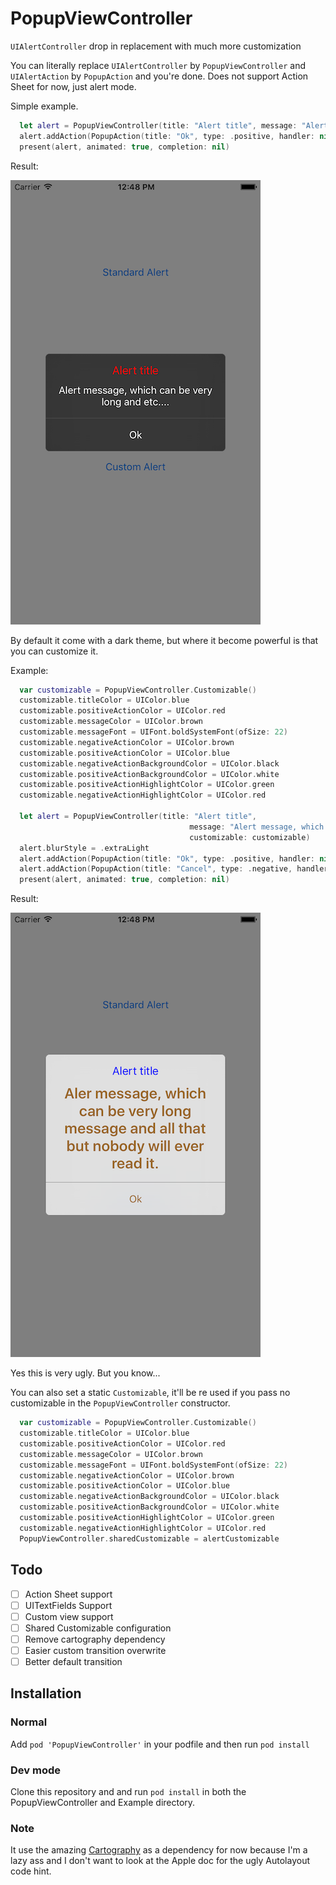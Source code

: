 # PopupViewController

`UIAlertController` drop in replacement with much more customization

You can literally replace `UIAlertController` by `PopupViewController` and `UIAlertAction` by `PopupAction` and you're done. Does not support Action Sheet for now, just alert mode.

Simple example.

``` Swift
  let alert = PopupViewController(title: "Alert title", message: "Alert message, which can be very long and etc....")
  alert.addAction(PopupAction(title: "Ok", type: .positive, handler: nil))
  present(alert, animated: true, completion: nil)
```

Result:

![Dark alert](https://raw.githubusercontent.com/Dimillian/PopupViewController/master/Images/classy.png)

By default it come with a dark theme, but where it become powerful is that you can customize it.

Example:

``` Swift
  var customizable = PopupViewController.Customizable()
  customizable.titleColor = UIColor.blue
  customizable.positiveActionColor = UIColor.red
  customizable.messageColor = UIColor.brown
  customizable.messageFont = UIFont.boldSystemFont(ofSize: 22)
  customizable.negativeActionColor = UIColor.brown
  customizable.positiveActionColor = UIColor.blue
  customizable.negativeActionBackgroundColor = UIColor.black
  customizable.positiveActionBackgroundColor = UIColor.white
  customizable.positiveActionHighlightColor = UIColor.green
  customizable.negativeActionHighlightColor = UIColor.red

  let alert = PopupViewController(title: "Alert title",
                                        message: "Alert message, which can be very long message and all that but nobody will ever read it.",
                                        customizable: customizable)
  alert.blurStyle = .extraLight
  alert.addAction(PopupAction(title: "Ok", type: .positive, handler: nil))
  alert.addAction(PopupAction(title: "Cancel", type: .negative, handler: nil))
  present(alert, animated: true, completion: nil)
```

Result:

![Ugly alert](https://raw.githubusercontent.com/Dimillian/PopupViewController/master/Images/ugly.png)

Yes this is very ugly. But you know...

You can also set a static `Customizable`, it'll be re used if you pass no customizable in the `PopupViewController` constructor.

``` Swift
  var customizable = PopupViewController.Customizable()
  customizable.titleColor = UIColor.blue
  customizable.positiveActionColor = UIColor.red
  customizable.messageColor = UIColor.brown
  customizable.messageFont = UIFont.boldSystemFont(ofSize: 22)
  customizable.negativeActionColor = UIColor.brown
  customizable.positiveActionColor = UIColor.blue
  customizable.negativeActionBackgroundColor = UIColor.black
  customizable.positiveActionBackgroundColor = UIColor.white
  customizable.positiveActionHighlightColor = UIColor.green
  customizable.negativeActionHighlightColor = UIColor.red
  PopupViewController.sharedCustomizable = alertCustomizable
```
## Todo
* [ ] Action Sheet support
* [ ] UITextFields Support
* [ ] Custom view support
* [ ] Shared Customizable configuration
* [ ] Remove cartography dependency
* [ ] Easier custom transition overwrite
* [ ] Better default transition

## Installation

### Normal

Add `pod 'PopupViewController'` in your podfile and then run `pod install`

### Dev mode

Clone this repository and and run `pod install` in both the PopupViewController and Example directory.

### Note

It use the amazing [Cartography](https://github.com/robb/Cartography) as a dependency for now because I'm a lazy ass and I don't want to look at the Apple doc for the ugly Autolayout code hint.
